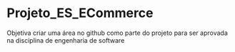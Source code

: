 # Projeto_ES_ECommerce
Objetiva criar uma área no github como parte do projeto para ser aprovada na disciplina de engenharia de software
